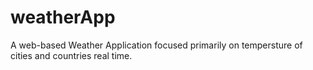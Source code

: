 # weatherApp

A web-based Weather Application focused primarily on tempersture of cities and countries real time.

